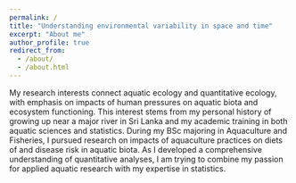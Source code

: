 ```yaml
---
permalink: /
title: "Understanding environmental variability in space and time"
excerpt: "About me"
author_profile: true
redirect_from: 
  - /about/
  - /about.html
---
```


My research interests connect aquatic ecology and quantitative ecology, with emphasis on impacts of human pressures on aquatic biota and ecosystem functioning.  This interest stems from my personal history of growing up near a major river in Sri Lanka and my academic training in both aquatic sciences and statistics. During my BSc majoring in Aquaculture and Fisheries, I pursued research on impacts of aquaculture practices on diets of and disease risk in aquatic biota. As I developed a comprehensive understanding of quantitative analyses, I am trying to combine my passion for applied aquatic research with my expertise in statistics. 
